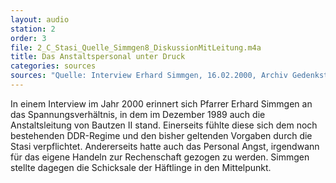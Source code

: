 ```yaml
---
layout: audio
station: 2
order: 3
file: 2_C_Stasi_Quelle_Simmgen8_DiskussionMitLeitung.m4a
title: Das Anstaltspersonal unter Druck
categories: sources
sources: "Quelle: Interview Erhard Simmgen, 16.02.2000, Archiv Gedenkstätte Bautzen"
---
```

In einem Interview im Jahr 2000 erinnert sich Pfarrer Erhard Simmgen an das Spannungsverhältnis, in dem im Dezember 1989 auch die Anstaltsleitung von Bautzen II stand. Einerseits fühlte diese sich dem noch bestehenden DDR-Regime und den bisher geltenden Vorgaben durch die Stasi verpflichtet. Andererseits hatte auch das Personal Angst, irgendwann für das eigene Handeln zur Rechenschaft gezogen zu werden. Simmgen stellte dagegen die Schicksale der Häftlinge in den Mittelpunkt.